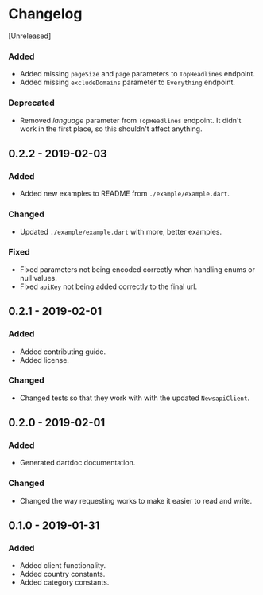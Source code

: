# Changelog

[Unreleased]

### Added
- Added missing `pageSize` and `page` parameters to `TopHeadlines` endpoint.
- Added missing `excludeDomains` parameter to `Everything` endpoint.

### Deprecated
- Removed *language* parameter from `TopHeadlines` endpoint. It didn't work in the first place, so this shouldn't affect anything.

## 0.2.2 - 2019-02-03

### Added
- Added new examples to README from `./example/example.dart`.

### Changed
- Updated `./example/example.dart` with more, better examples.

### Fixed
- Fixed parameters not being encoded correctly when handling enums or null values.
- Fixed `apiKey` not being added correctly to the final url.

## 0.2.1 - 2019-02-01

### Added
- Added contributing guide.
- Added license.

### Changed
- Changed tests so that they work with with the updated `NewsapiClient`.

## 0.2.0 - 2019-02-01

### Added
- Generated dartdoc documentation.

### Changed
- Changed the way requesting works to make it easier to read and write.

## 0.1.0 - 2019-01-31

### Added
- Added client functionality.
- Added country constants.
- Added category constants.
